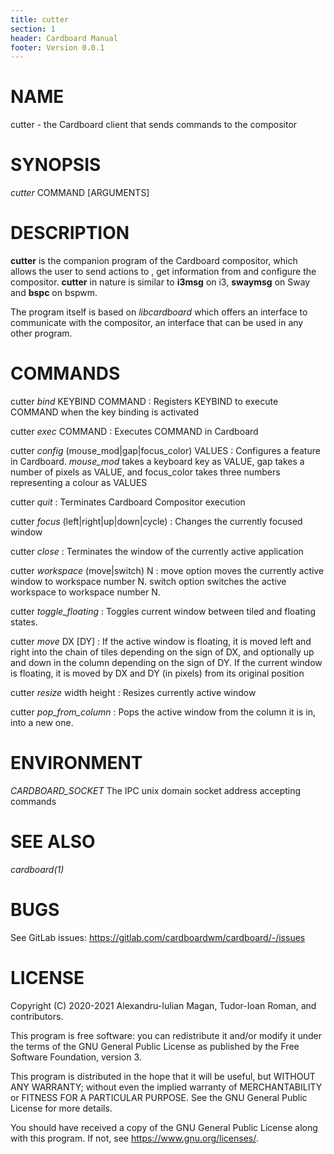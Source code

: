 ```yaml
---
title: cutter
section: 1
header: Cardboard Manual
footer: Version 0.0.1
---
```


# NAME
cutter - the Cardboard client that sends commands to the compositor

# SYNOPSIS
*cutter* COMMAND [ARGUMENTS]

# DESCRIPTION
**cutter** is the companion program of the Cardboard compositor, which allows
the user to send actions to , get information from and configure the compositor.
**cutter** in nature is similar to **i3msg** on i3, **swaymsg** on Sway and 
**bspc** on bspwm.

The program itself is based on *libcardboard* which offers an interface to communicate 
with the compositor, an interface that can be used in any other program.

# COMMANDS
cutter *bind* KEYBIND COMMAND 
:   Registers KEYBIND to execute COMMAND when the key binding is activated

cutter *exec* COMMAND
:   Executes COMMAND in Cardboard

cutter *config* (mouse_mod|gap|focus_color) VALUES
:   Configures a feature in Cardboard. *mouse_mod* takes a keyboard key as VALUE, 
    gap takes a number of pixels as VALUE, and focus_color takes three numbers representing 
    a colour as VALUES

cutter *quit*
:   Terminates Cardboard Compositor execution

cutter *focus* (left|right|up|down|cycle)
:   Changes the currently focused window

cutter *close*
:   Terminates the window of the currently active application

cutter *workspace* (move|switch) N
:   move option moves the currently active window to workspace number N. 
    switch option switches the active workspace to workspace number N.

cutter *toggle_floating*
:   Toggles current window between tiled and floating states.

cutter *move* DX [DY]
:   If the active window is floating, it is moved left and right into the chain of 
    tiles depending on the sign of DX, and optionally up and down in the column 
    depending on the sign of DY. If the current window is floating, it is moved
    by DX and DY (in pixels) from its original position

cutter *resize* width height
:   Resizes currently active window

cutter *pop_from_column*
:   Pops the active window from the column it is in, into a new one.


# ENVIRONMENT
*CARDBOARD_SOCKET*
The IPC unix domain socket address accepting commands

# SEE ALSO
*cardboard(1)*

# BUGS
See GitLab issues: https://gitlab.com/cardboardwm/cardboard/-/issues

# LICENSE
Copyright (C) 2020-2021 Alexandru-Iulian Magan, Tudor-Ioan Roman, and contributors.

This program is free software: you can redistribute it and/or modify it under the terms of the
GNU General Public License as published by the Free Software Foundation, version 3.

This program is distributed in the hope that it will be useful, but WITHOUT ANY WARRANTY;
without even the implied warranty of MERCHANTABILITY or FITNESS FOR A PARTICULAR PURPOSE.
See the GNU General Public License for more details.

You should have received a copy of the GNU General Public License along with this program.
If not, see <https://www.gnu.org/licenses/>.

